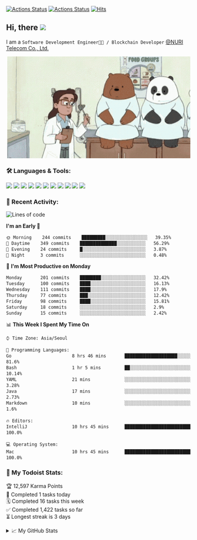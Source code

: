 
[![Actions Status](https://github.com/ddok2/ddok2/workflows/Todoist%20Readme/badge.svg)](https://github.com/ddok2/ddok2/actions)
[![Actions Status](https://github.com/ddok2/ddok2/workflows/wakatime-stats/badge.svg)](https://github.com/ddok2/ddok2/actions)
[![Hits](https://hits.seeyoufarm.com/api/count/incr/badge.svg?url=https%3A%2F%2Fgithub.com%2Fddok2)](https://hits.seeyoufarm.com)

<!-- ![visitors](https://visitor-badge.laobi.icu/badge?page_id=ddok2.ddok2) -->
## Hi, there <img src="https://raw.githubusercontent.com/MartinHeinz/MartinHeinz/master/wave.gif" width="25px">

I am a `Software Development Engineer🧑‍💻 / Blockchain Developer` [@NURI Telecom Co., Ltd.](http://www.nuritelecom.com)


<p align="center">
<img align="center" alt="GIF" src="img/debugging.gif" />
</p>


### 🛠 Languages & Tools:
<p>
    <img src="https://img.shields.io/badge/go-%2300ADD8.svg?&style=for-the-badge&logo=go&logoColor=white"/>
    <img src="https://img.shields.io/badge/node.js%20-%2343853D.svg?&style=for-the-badge&logo=node.js&logoColor=white"/>
    <img src="https://img.shields.io/badge/javascript%20-%23323330.svg?&style=for-the-badge&logo=javascript&logoColor=%23F7DF1E"/>
    <img src="https://img.shields.io/badge/typescript%20-%23007ACC.svg?&style=for-the-badge&logo=typescript&logoColor=white"/>
    <img src="https://img.shields.io/badge/python%20-%2314354C.svg?&style=for-the-badge&logo=python&logoColor=white"/>
    <img src="https://img.shields.io/badge/react%20-%2320232a.svg?&style=for-the-badge&logo=react&logoColor=%2361DAFB"/>
    <img src="https://img.shields.io/badge/AWS%20-%23FF9900.svg?&style=for-the-badge&logo=amazon-aws&logoColor=white"/>
    <img src="https://img.shields.io/badge/Google%20Cloud%20-%234285F4.svg?&style=for-the-badge&logo=google-cloud&logoColor=white"/>
    <img src="https://img.shields.io/badge/docker%20-%230db7ed.svg?&style=for-the-badge&logo=docker&logoColor=white"/>
    <img src="https://img.shields.io/badge/kubernetes%20-%23326ce5.svg?&style=for-the-badge&logo=kubernetes&logoColor=white"/>
    <img src="https://img.shields.io/badge/ansible%20-%231A1918.svg?&style=for-the-badge&logo=ansible&logoColor=white"/>
</p>

### 🌈 Recent Activity:
<!--START_SECTION:waka-->
![Lines of code](https://img.shields.io/badge/From%20Hello%20World%20I%27ve%20Written-597550%20lines%20of%20code-blue)

**I'm an Early 🐤** 

```text
🌞 Morning    244 commits    █████████░░░░░░░░░░░░░░░░   39.35% 
🌆 Daytime    349 commits    ██████████████░░░░░░░░░░░   56.29% 
🌃 Evening    24 commits     █░░░░░░░░░░░░░░░░░░░░░░░░   3.87% 
🌙 Night      3 commits      ░░░░░░░░░░░░░░░░░░░░░░░░░   0.48%

```
📅 **I'm Most Productive on Monday** 

```text
Monday       201 commits    ████████░░░░░░░░░░░░░░░░░   32.42% 
Tuesday      100 commits    ████░░░░░░░░░░░░░░░░░░░░░   16.13% 
Wednesday    111 commits    ████░░░░░░░░░░░░░░░░░░░░░   17.9% 
Thursday     77 commits     ███░░░░░░░░░░░░░░░░░░░░░░   12.42% 
Friday       98 commits     ████░░░░░░░░░░░░░░░░░░░░░   15.81% 
Saturday     18 commits     ░░░░░░░░░░░░░░░░░░░░░░░░░   2.9% 
Sunday       15 commits     ░░░░░░░░░░░░░░░░░░░░░░░░░   2.42%

```


📊 **This Week I Spent My Time On** 

```text
⌚︎ Time Zone: Asia/Seoul

💬 Programming Languages: 
Go                       8 hrs 46 mins       ████████████████████░░░░░   81.6% 
Bash                     1 hr 5 mins         ██░░░░░░░░░░░░░░░░░░░░░░░   10.14% 
YAML                     21 mins             ░░░░░░░░░░░░░░░░░░░░░░░░░   3.28% 
Java                     17 mins             ░░░░░░░░░░░░░░░░░░░░░░░░░   2.73% 
Markdown                 10 mins             ░░░░░░░░░░░░░░░░░░░░░░░░░   1.6%

🔥 Editors: 
IntelliJ                 10 hrs 45 mins      █████████████████████████   100.0%

💻 Operating System: 
Mac                      10 hrs 45 mins      █████████████████████████   100.0%

```


<!--END_SECTION:waka-->

### 🚧 My Todoist Stats:
<!-- TODO-IST:START -->
🏆  12,597 Karma Points           
🌸  Completed 1 tasks today           
🗓  Completed 16 tasks this week           
✅  Completed 1,422 tasks so far           
⏳  Longest streak is 3 days
<!-- TODO-IST:END -->

<details>
<summary>📈 My GitHub Stats</summary>
<p align="center"> <img src="https://github-readme-stats.vercel.app/api?username=ddok2&show_icons=true" alt="ddok2" />
</details>
